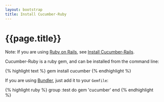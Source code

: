 ```yaml
---
layout: bootstrap
title: Install Cucumber-Ruby
---
```

# {{page.title}}

Note: If you are using [Ruby on Rails](http://rubyonrails.org/), see [Install Cucumber-Rails](/install-cucumber-rails.html).

Cucumber-Ruby is a ruby gem, and can be installed from the command line:

{% highlight text %}
gem install cucumber
{% endhighlight %}

If you are using [Bundler](http://gembundler.com/), just add it to your `Gemfile`:

{% highlight ruby %}
group :test do
  gem 'cucumber'
end
{% endhighlight %}
